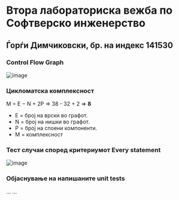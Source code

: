 # Втора лабораториска вежба по Софтверско инженерство

## Ѓорѓи Димчиковски, бр. на индекс 141530

###  Control Flow Graph

![image](https://user-images.githubusercontent.com/25356500/169362582-793f1ad3-20e1-4f96-b6e8-482883afb7a7.png)

### Цикломатска комплексност

M = E − N + 2P => 38 - 32 + 2 => **8**
- E = број на врски во графот.
- N = број на нишки во графот.
- P = број на споени компоненти.
- М = комплексност

### Тест случаи според критериумот  Every statement 

![image](https://user-images.githubusercontent.com/25356500/169974868-0102c09d-636e-498e-8ec8-23db1f7e3618.png)

### Објаснување на напишаните unit tests

...
...
